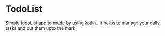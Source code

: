 # TodoList

Simple todoList app to made by using kotlin..
It helps to manage your daily tasks and put them upto the mark
